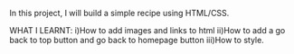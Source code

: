 In this project, I will build a simple recipe using HTML/CSS.



WHAT I LEARNT:
i)How to add images and links to html
ii)How to add a go back to top button and go back to homepage button
iii)How to style.
